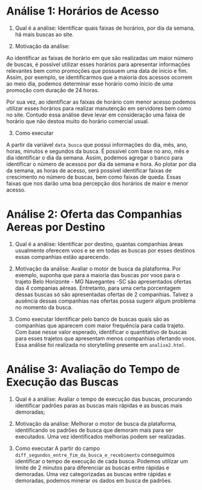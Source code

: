 # Análise 1: Horários de Acesso

1. Qual é a análise:
Identificar quais faixas de horários, por dia da semana, há mais buscas ao site.

2. Motivação da análise:

Ao identificar as faixas de horário em que são realizadas um maior número de buscas, é possível utilizar esses horários para apresentar informações relevantes bem como promoções que possuem uma data de inicio e fim. Assim, por exemplo, se identificarmos que a maioria dos acessos ocorrem ao meio dia, podemos determinar esse horário como ínicio de uma promoção com duração de 24 horas.

Por sua vez, ao identificar as faixas de horário com menor acesso podemos utilizar esses horários para realizar manutenção em servidores bem como no site. Contudo essa análise deve levar em consideração uma faixa de horário que não destoa muito do horário comercial usual.

3. Como executar

A partir da variável `data_busca` que possui informações do dia, mês, ano, horas, minutos e segundos da busca. É possível com base no ano, mês e dia identificar o dia da semana. Assim, podemos agregar o banco para identificar o número de acessos por dia da semana e hora. Ao plotar por dia da semana, as horas de acesso, será possível identificar faixas de crescimento no número de buscas, bem como faixas de queda. Essas faixas que nos darão uma boa percepção dos horários de maior e menor acesso.


# Análise 2: Oferta das Companhias Aereas por Destino

1. Qual é a análise:
Identificar por destino, quantas companhias áreas usualmente oferecem voos e se em todas as buscas por esses destinos essas companhias estão aparecendo.

2. Motivação da análise:
Avaliar o motor de busca da plataforma. Por exemplo, suponha que para a maioria das buscas por voos para o trajeto Belo Horizonte - MG Navegantes -SC são apresentados ofertas das 4 companias aéreas. Entretanto, para uma certa porcentagem dessas buscas só são apresentadas ofertas de 2 companhias. Talvez a ausência dessas companhias nas ofertas possa sugerir algum problema no momento da busca.

3. Como executar
Identificar pelo banco de buscas quais são as companhias que aparecem com maior frequência para cada trajeto. Com base nesse valor esperado, identificar o quantitativo de buscas para esses trajetos que apresentam menos companhias ofertando voos. Essa análise foi realizada no storytelling presente em `analise2.html`.



# Análise 3: Avaliação do Tempo de Execução das Buscas

1. Qual é a análise:
Avaliar o tempo de execução das buscas, procurando identificar padrões paras as buscas mais rápidas e as buscas mais demoradas;

2. Motivação da análise:
Melhorar o motor de busca da plataforma, identificando os padrões de busca que demoram mais para ser executados. Uma vez identificados melhorias podem ser realizadas.

3. Como executar
A partir do campo `diff_segundos_entre_fim_da_busca_e_recebimento` conseguimos identificar o tempo de execução de cada busca. Podemos utilizar um limite de 2 minutos para diferenciar as buscas entre rápidas e demoradas. Uma vez categorizadas as buscas entre rápidas e demoradas, podemos minerar os dados em busca de padrões.

